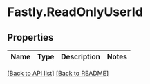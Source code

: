 # Fastly.ReadOnlyUserId

## Properties

Name | Type | Description | Notes
------------ | ------------- | ------------- | -------------


[[Back to API list]](../../README.md#endpoints) [[Back to README]](../../README.md)
